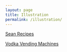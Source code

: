 ```yaml
---
layout: page
title: Illustration
permalink: /illustration/
---
```


[Sean Recipes](/sean_recipes/index.html)


[Vodka Vending Machines](/vodka_vending_machines/index.html)
